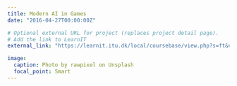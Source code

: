 ```yaml
---
title: Modern AI in Games
date: "2016-04-27T00:00:00Z"

# Optional external URL for project (replaces project detail page).
# Add the link to LearnIT
external_link: "https://learnit.itu.dk/local/coursebase/view.php?s=ft&view=public&ciid=749"

image:
  caption: Photo by rawpixel on Unsplash
  focal_point: Smart
---
```


